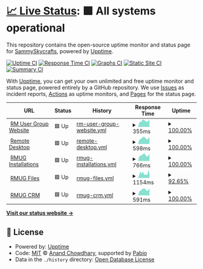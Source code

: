 # [📈 Live Status](https://SammySkycrafts.github.io/RMUG-Upptime): <!--live status--> **🟩 All systems operational**

This repository contains the open-source uptime monitor and status page for [SammySkycrafts](https://SammySkycrafts.github.io/RMUG-Upptime), powered by [Upptime](https://github.com/upptime/upptime).

[![Uptime CI](https://github.com/SammySkycrafts/RMUG-Upptime/workflows/Uptime%20CI/badge.svg)](https://github.com/SammySkycrafts/RMUG-Upptime/actions?query=workflow%3A%22Uptime+CI%22)
[![Response Time CI](https://github.com/SammySkycrafts/RMUG-Upptime/workflows/Response%20Time%20CI/badge.svg)](https://github.com/SammySkycrafts/RMUG-Upptime/actions?query=workflow%3A%22Response+Time+CI%22)
[![Graphs CI](https://github.com/SammySkycrafts/RMUG-Upptime/workflows/Graphs%20CI/badge.svg)](https://github.com/SammySkycrafts/RMUG-Upptime/actions?query=workflow%3A%22Graphs+CI%22)
[![Static Site CI](https://github.com/SammySkycrafts/RMUG-Upptime/workflows/Static%20Site%20CI/badge.svg)](https://github.com/SammySkycrafts/RMUG-Upptime/actions?query=workflow%3A%22Static+Site+CI%22)
[![Summary CI](https://github.com/SammySkycrafts/RMUG-Upptime/workflows/Summary%20CI/badge.svg)](https://github.com/SammySkycrafts/RMUG-Upptime/actions?query=workflow%3A%22Summary+CI%22)

With [Upptime](https://upptime.js.org), you can get your own unlimited and free uptime monitor and status page, powered entirely by a GitHub repository. We use [Issues](https://github.com/SammySkycrafts/RMUG-Upptime/issues) as incident reports, [Actions](https://github.com/SammySkycrafts/RMUG-Upptime/actions) as uptime monitors, and [Pages](https://SammySkycrafts.github.io/RMUG-Upptime) for the status page.

<!--start: status pages-->
<!-- This summary is generated by Upptime (https://github.com/upptime/upptime) -->
<!-- Do not edit this manually, your changes will be overwritten -->
<!-- prettier-ignore -->
| URL | Status | History | Response Time | Uptime |
| --- | ------ | ------- | ------------- | ------ |
| <img alt="" src="https://icons.duckduckgo.com/ip3/www.rmusergroup.net.ico" height="13"> [RM User Group Website](https://www.rmusergroup.net) | 🟩 Up | [rm-user-group-website.yml](https://github.com/RM-User-Group/RMUG-Upptime/commits/HEAD/history/rm-user-group-website.yml) | <details><summary><img alt="Response time graph" src="./graphs/rm-user-group-website/response-time-week.png" height="20"> 355ms</summary><br><a href="https://status.rmusergroup.net/history/rm-user-group-website"><img alt="Response time 689" src="https://img.shields.io/endpoint?url=https%3A%2F%2Fraw.githubusercontent.com%2FRM-User-Group%2FRMUG-Upptime%2FHEAD%2Fapi%2Frm-user-group-website%2Fresponse-time.json"></a><br><a href="https://status.rmusergroup.net/history/rm-user-group-website"><img alt="24-hour response time 277" src="https://img.shields.io/endpoint?url=https%3A%2F%2Fraw.githubusercontent.com%2FRM-User-Group%2FRMUG-Upptime%2FHEAD%2Fapi%2Frm-user-group-website%2Fresponse-time-day.json"></a><br><a href="https://status.rmusergroup.net/history/rm-user-group-website"><img alt="7-day response time 355" src="https://img.shields.io/endpoint?url=https%3A%2F%2Fraw.githubusercontent.com%2FRM-User-Group%2FRMUG-Upptime%2FHEAD%2Fapi%2Frm-user-group-website%2Fresponse-time-week.json"></a><br><a href="https://status.rmusergroup.net/history/rm-user-group-website"><img alt="30-day response time 912" src="https://img.shields.io/endpoint?url=https%3A%2F%2Fraw.githubusercontent.com%2FRM-User-Group%2FRMUG-Upptime%2FHEAD%2Fapi%2Frm-user-group-website%2Fresponse-time-month.json"></a><br><a href="https://status.rmusergroup.net/history/rm-user-group-website"><img alt="1-year response time 689" src="https://img.shields.io/endpoint?url=https%3A%2F%2Fraw.githubusercontent.com%2FRM-User-Group%2FRMUG-Upptime%2FHEAD%2Fapi%2Frm-user-group-website%2Fresponse-time-year.json"></a></details> | <details><summary><a href="https://status.rmusergroup.net/history/rm-user-group-website">100.00%</a></summary><a href="https://status.rmusergroup.net/history/rm-user-group-website"><img alt="All-time uptime 99.43%" src="https://img.shields.io/endpoint?url=https%3A%2F%2Fraw.githubusercontent.com%2FRM-User-Group%2FRMUG-Upptime%2FHEAD%2Fapi%2Frm-user-group-website%2Fuptime.json"></a><br><a href="https://status.rmusergroup.net/history/rm-user-group-website"><img alt="24-hour uptime 100.00%" src="https://img.shields.io/endpoint?url=https%3A%2F%2Fraw.githubusercontent.com%2FRM-User-Group%2FRMUG-Upptime%2FHEAD%2Fapi%2Frm-user-group-website%2Fuptime-day.json"></a><br><a href="https://status.rmusergroup.net/history/rm-user-group-website"><img alt="7-day uptime 100.00%" src="https://img.shields.io/endpoint?url=https%3A%2F%2Fraw.githubusercontent.com%2FRM-User-Group%2FRMUG-Upptime%2FHEAD%2Fapi%2Frm-user-group-website%2Fuptime-week.json"></a><br><a href="https://status.rmusergroup.net/history/rm-user-group-website"><img alt="30-day uptime 98.94%" src="https://img.shields.io/endpoint?url=https%3A%2F%2Fraw.githubusercontent.com%2FRM-User-Group%2FRMUG-Upptime%2FHEAD%2Fapi%2Frm-user-group-website%2Fuptime-month.json"></a><br><a href="https://status.rmusergroup.net/history/rm-user-group-website"><img alt="1-year uptime 99.43%" src="https://img.shields.io/endpoint?url=https%3A%2F%2Fraw.githubusercontent.com%2FRM-User-Group%2FRMUG-Upptime%2FHEAD%2Fapi%2Frm-user-group-website%2Fuptime-year.json"></a></details>
| <img alt="" src="https://icons.duckduckgo.com/ip3/remote.rmusergroup.net.ico" height="13"> [Remote Desktop](https://remote.rmusergroup.net) | 🟩 Up | [remote-desktop.yml](https://github.com/RM-User-Group/RMUG-Upptime/commits/HEAD/history/remote-desktop.yml) | <details><summary><img alt="Response time graph" src="./graphs/remote-desktop/response-time-week.png" height="20"> 598ms</summary><br><a href="https://status.rmusergroup.net/history/remote-desktop"><img alt="Response time 521" src="https://img.shields.io/endpoint?url=https%3A%2F%2Fraw.githubusercontent.com%2FRM-User-Group%2FRMUG-Upptime%2FHEAD%2Fapi%2Fremote-desktop%2Fresponse-time.json"></a><br><a href="https://status.rmusergroup.net/history/remote-desktop"><img alt="24-hour response time 455" src="https://img.shields.io/endpoint?url=https%3A%2F%2Fraw.githubusercontent.com%2FRM-User-Group%2FRMUG-Upptime%2FHEAD%2Fapi%2Fremote-desktop%2Fresponse-time-day.json"></a><br><a href="https://status.rmusergroup.net/history/remote-desktop"><img alt="7-day response time 598" src="https://img.shields.io/endpoint?url=https%3A%2F%2Fraw.githubusercontent.com%2FRM-User-Group%2FRMUG-Upptime%2FHEAD%2Fapi%2Fremote-desktop%2Fresponse-time-week.json"></a><br><a href="https://status.rmusergroup.net/history/remote-desktop"><img alt="30-day response time 572" src="https://img.shields.io/endpoint?url=https%3A%2F%2Fraw.githubusercontent.com%2FRM-User-Group%2FRMUG-Upptime%2FHEAD%2Fapi%2Fremote-desktop%2Fresponse-time-month.json"></a><br><a href="https://status.rmusergroup.net/history/remote-desktop"><img alt="1-year response time 521" src="https://img.shields.io/endpoint?url=https%3A%2F%2Fraw.githubusercontent.com%2FRM-User-Group%2FRMUG-Upptime%2FHEAD%2Fapi%2Fremote-desktop%2Fresponse-time-year.json"></a></details> | <details><summary><a href="https://status.rmusergroup.net/history/remote-desktop">100.00%</a></summary><a href="https://status.rmusergroup.net/history/remote-desktop"><img alt="All-time uptime 62.80%" src="https://img.shields.io/endpoint?url=https%3A%2F%2Fraw.githubusercontent.com%2FRM-User-Group%2FRMUG-Upptime%2FHEAD%2Fapi%2Fremote-desktop%2Fuptime.json"></a><br><a href="https://status.rmusergroup.net/history/remote-desktop"><img alt="24-hour uptime 100.00%" src="https://img.shields.io/endpoint?url=https%3A%2F%2Fraw.githubusercontent.com%2FRM-User-Group%2FRMUG-Upptime%2FHEAD%2Fapi%2Fremote-desktop%2Fuptime-day.json"></a><br><a href="https://status.rmusergroup.net/history/remote-desktop"><img alt="7-day uptime 100.00%" src="https://img.shields.io/endpoint?url=https%3A%2F%2Fraw.githubusercontent.com%2FRM-User-Group%2FRMUG-Upptime%2FHEAD%2Fapi%2Fremote-desktop%2Fuptime-week.json"></a><br><a href="https://status.rmusergroup.net/history/remote-desktop"><img alt="30-day uptime 98.98%" src="https://img.shields.io/endpoint?url=https%3A%2F%2Fraw.githubusercontent.com%2FRM-User-Group%2FRMUG-Upptime%2FHEAD%2Fapi%2Fremote-desktop%2Fuptime-month.json"></a><br><a href="https://status.rmusergroup.net/history/remote-desktop"><img alt="1-year uptime 62.80%" src="https://img.shields.io/endpoint?url=https%3A%2F%2Fraw.githubusercontent.com%2FRM-User-Group%2FRMUG-Upptime%2FHEAD%2Fapi%2Fremote-desktop%2Fuptime-year.json"></a></details>
| <img alt="" src="https://icons.duckduckgo.com/ip3/installations.rmusergroup.net.ico" height="13"> [RMUG Installations](https://installations.rmusergroup.net) | 🟩 Up | [rmug-installations.yml](https://github.com/RM-User-Group/RMUG-Upptime/commits/HEAD/history/rmug-installations.yml) | <details><summary><img alt="Response time graph" src="./graphs/rmug-installations/response-time-week.png" height="20"> 766ms</summary><br><a href="https://status.rmusergroup.net/history/rmug-installations"><img alt="Response time 862" src="https://img.shields.io/endpoint?url=https%3A%2F%2Fraw.githubusercontent.com%2FRM-User-Group%2FRMUG-Upptime%2FHEAD%2Fapi%2Frmug-installations%2Fresponse-time.json"></a><br><a href="https://status.rmusergroup.net/history/rmug-installations"><img alt="24-hour response time 603" src="https://img.shields.io/endpoint?url=https%3A%2F%2Fraw.githubusercontent.com%2FRM-User-Group%2FRMUG-Upptime%2FHEAD%2Fapi%2Frmug-installations%2Fresponse-time-day.json"></a><br><a href="https://status.rmusergroup.net/history/rmug-installations"><img alt="7-day response time 766" src="https://img.shields.io/endpoint?url=https%3A%2F%2Fraw.githubusercontent.com%2FRM-User-Group%2FRMUG-Upptime%2FHEAD%2Fapi%2Frmug-installations%2Fresponse-time-week.json"></a><br><a href="https://status.rmusergroup.net/history/rmug-installations"><img alt="30-day response time 785" src="https://img.shields.io/endpoint?url=https%3A%2F%2Fraw.githubusercontent.com%2FRM-User-Group%2FRMUG-Upptime%2FHEAD%2Fapi%2Frmug-installations%2Fresponse-time-month.json"></a><br><a href="https://status.rmusergroup.net/history/rmug-installations"><img alt="1-year response time 862" src="https://img.shields.io/endpoint?url=https%3A%2F%2Fraw.githubusercontent.com%2FRM-User-Group%2FRMUG-Upptime%2FHEAD%2Fapi%2Frmug-installations%2Fresponse-time-year.json"></a></details> | <details><summary><a href="https://status.rmusergroup.net/history/rmug-installations">100.00%</a></summary><a href="https://status.rmusergroup.net/history/rmug-installations"><img alt="All-time uptime 98.97%" src="https://img.shields.io/endpoint?url=https%3A%2F%2Fraw.githubusercontent.com%2FRM-User-Group%2FRMUG-Upptime%2FHEAD%2Fapi%2Frmug-installations%2Fuptime.json"></a><br><a href="https://status.rmusergroup.net/history/rmug-installations"><img alt="24-hour uptime 100.00%" src="https://img.shields.io/endpoint?url=https%3A%2F%2Fraw.githubusercontent.com%2FRM-User-Group%2FRMUG-Upptime%2FHEAD%2Fapi%2Frmug-installations%2Fuptime-day.json"></a><br><a href="https://status.rmusergroup.net/history/rmug-installations"><img alt="7-day uptime 100.00%" src="https://img.shields.io/endpoint?url=https%3A%2F%2Fraw.githubusercontent.com%2FRM-User-Group%2FRMUG-Upptime%2FHEAD%2Fapi%2Frmug-installations%2Fuptime-week.json"></a><br><a href="https://status.rmusergroup.net/history/rmug-installations"><img alt="30-day uptime 98.98%" src="https://img.shields.io/endpoint?url=https%3A%2F%2Fraw.githubusercontent.com%2FRM-User-Group%2FRMUG-Upptime%2FHEAD%2Fapi%2Frmug-installations%2Fuptime-month.json"></a><br><a href="https://status.rmusergroup.net/history/rmug-installations"><img alt="1-year uptime 98.97%" src="https://img.shields.io/endpoint?url=https%3A%2F%2Fraw.githubusercontent.com%2FRM-User-Group%2FRMUG-Upptime%2FHEAD%2Fapi%2Frmug-installations%2Fuptime-year.json"></a></details>
| <img alt="" src="https://icons.duckduckgo.com/ip3/files.rmusergroup.net.ico" height="13"> [RMUG Files](https://files.rmusergroup.net) | 🟩 Up | [rmug-files.yml](https://github.com/RM-User-Group/RMUG-Upptime/commits/HEAD/history/rmug-files.yml) | <details><summary><img alt="Response time graph" src="./graphs/rmug-files/response-time-week.png" height="20"> 1154ms</summary><br><a href="https://status.rmusergroup.net/history/rmug-files"><img alt="Response time 1006" src="https://img.shields.io/endpoint?url=https%3A%2F%2Fraw.githubusercontent.com%2FRM-User-Group%2FRMUG-Upptime%2FHEAD%2Fapi%2Frmug-files%2Fresponse-time.json"></a><br><a href="https://status.rmusergroup.net/history/rmug-files"><img alt="24-hour response time 792" src="https://img.shields.io/endpoint?url=https%3A%2F%2Fraw.githubusercontent.com%2FRM-User-Group%2FRMUG-Upptime%2FHEAD%2Fapi%2Frmug-files%2Fresponse-time-day.json"></a><br><a href="https://status.rmusergroup.net/history/rmug-files"><img alt="7-day response time 1154" src="https://img.shields.io/endpoint?url=https%3A%2F%2Fraw.githubusercontent.com%2FRM-User-Group%2FRMUG-Upptime%2FHEAD%2Fapi%2Frmug-files%2Fresponse-time-week.json"></a><br><a href="https://status.rmusergroup.net/history/rmug-files"><img alt="30-day response time 1045" src="https://img.shields.io/endpoint?url=https%3A%2F%2Fraw.githubusercontent.com%2FRM-User-Group%2FRMUG-Upptime%2FHEAD%2Fapi%2Frmug-files%2Fresponse-time-month.json"></a><br><a href="https://status.rmusergroup.net/history/rmug-files"><img alt="1-year response time 1006" src="https://img.shields.io/endpoint?url=https%3A%2F%2Fraw.githubusercontent.com%2FRM-User-Group%2FRMUG-Upptime%2FHEAD%2Fapi%2Frmug-files%2Fresponse-time-year.json"></a></details> | <details><summary><a href="https://status.rmusergroup.net/history/rmug-files">92.65%</a></summary><a href="https://status.rmusergroup.net/history/rmug-files"><img alt="All-time uptime 97.72%" src="https://img.shields.io/endpoint?url=https%3A%2F%2Fraw.githubusercontent.com%2FRM-User-Group%2FRMUG-Upptime%2FHEAD%2Fapi%2Frmug-files%2Fuptime.json"></a><br><a href="https://status.rmusergroup.net/history/rmug-files"><img alt="24-hour uptime 100.00%" src="https://img.shields.io/endpoint?url=https%3A%2F%2Fraw.githubusercontent.com%2FRM-User-Group%2FRMUG-Upptime%2FHEAD%2Fapi%2Frmug-files%2Fuptime-day.json"></a><br><a href="https://status.rmusergroup.net/history/rmug-files"><img alt="7-day uptime 92.65%" src="https://img.shields.io/endpoint?url=https%3A%2F%2Fraw.githubusercontent.com%2FRM-User-Group%2FRMUG-Upptime%2FHEAD%2Fapi%2Frmug-files%2Fuptime-week.json"></a><br><a href="https://status.rmusergroup.net/history/rmug-files"><img alt="30-day uptime 97.80%" src="https://img.shields.io/endpoint?url=https%3A%2F%2Fraw.githubusercontent.com%2FRM-User-Group%2FRMUG-Upptime%2FHEAD%2Fapi%2Frmug-files%2Fuptime-month.json"></a><br><a href="https://status.rmusergroup.net/history/rmug-files"><img alt="1-year uptime 97.72%" src="https://img.shields.io/endpoint?url=https%3A%2F%2Fraw.githubusercontent.com%2FRM-User-Group%2FRMUG-Upptime%2FHEAD%2Fapi%2Frmug-files%2Fuptime-year.json"></a></details>
| <img alt="" src="https://icons.duckduckgo.com/ip3/crm.rmusergroup.net.ico" height="13"> [RMUG CRM](https://crm.rmusergroup.net) | 🟩 Up | [rmug-crm.yml](https://github.com/RM-User-Group/RMUG-Upptime/commits/HEAD/history/rmug-crm.yml) | <details><summary><img alt="Response time graph" src="./graphs/rmug-crm/response-time-week.png" height="20"> 591ms</summary><br><a href="https://status.rmusergroup.net/history/rmug-crm"><img alt="Response time 533" src="https://img.shields.io/endpoint?url=https%3A%2F%2Fraw.githubusercontent.com%2FRM-User-Group%2FRMUG-Upptime%2FHEAD%2Fapi%2Frmug-crm%2Fresponse-time.json"></a><br><a href="https://status.rmusergroup.net/history/rmug-crm"><img alt="24-hour response time 448" src="https://img.shields.io/endpoint?url=https%3A%2F%2Fraw.githubusercontent.com%2FRM-User-Group%2FRMUG-Upptime%2FHEAD%2Fapi%2Frmug-crm%2Fresponse-time-day.json"></a><br><a href="https://status.rmusergroup.net/history/rmug-crm"><img alt="7-day response time 591" src="https://img.shields.io/endpoint?url=https%3A%2F%2Fraw.githubusercontent.com%2FRM-User-Group%2FRMUG-Upptime%2FHEAD%2Fapi%2Frmug-crm%2Fresponse-time-week.json"></a><br><a href="https://status.rmusergroup.net/history/rmug-crm"><img alt="30-day response time 568" src="https://img.shields.io/endpoint?url=https%3A%2F%2Fraw.githubusercontent.com%2FRM-User-Group%2FRMUG-Upptime%2FHEAD%2Fapi%2Frmug-crm%2Fresponse-time-month.json"></a><br><a href="https://status.rmusergroup.net/history/rmug-crm"><img alt="1-year response time 533" src="https://img.shields.io/endpoint?url=https%3A%2F%2Fraw.githubusercontent.com%2FRM-User-Group%2FRMUG-Upptime%2FHEAD%2Fapi%2Frmug-crm%2Fresponse-time-year.json"></a></details> | <details><summary><a href="https://status.rmusergroup.net/history/rmug-crm">100.00%</a></summary><a href="https://status.rmusergroup.net/history/rmug-crm"><img alt="All-time uptime 98.78%" src="https://img.shields.io/endpoint?url=https%3A%2F%2Fraw.githubusercontent.com%2FRM-User-Group%2FRMUG-Upptime%2FHEAD%2Fapi%2Frmug-crm%2Fuptime.json"></a><br><a href="https://status.rmusergroup.net/history/rmug-crm"><img alt="24-hour uptime 100.00%" src="https://img.shields.io/endpoint?url=https%3A%2F%2Fraw.githubusercontent.com%2FRM-User-Group%2FRMUG-Upptime%2FHEAD%2Fapi%2Frmug-crm%2Fuptime-day.json"></a><br><a href="https://status.rmusergroup.net/history/rmug-crm"><img alt="7-day uptime 100.00%" src="https://img.shields.io/endpoint?url=https%3A%2F%2Fraw.githubusercontent.com%2FRM-User-Group%2FRMUG-Upptime%2FHEAD%2Fapi%2Frmug-crm%2Fuptime-week.json"></a><br><a href="https://status.rmusergroup.net/history/rmug-crm"><img alt="30-day uptime 98.99%" src="https://img.shields.io/endpoint?url=https%3A%2F%2Fraw.githubusercontent.com%2FRM-User-Group%2FRMUG-Upptime%2FHEAD%2Fapi%2Frmug-crm%2Fuptime-month.json"></a><br><a href="https://status.rmusergroup.net/history/rmug-crm"><img alt="1-year uptime 98.78%" src="https://img.shields.io/endpoint?url=https%3A%2F%2Fraw.githubusercontent.com%2FRM-User-Group%2FRMUG-Upptime%2FHEAD%2Fapi%2Frmug-crm%2Fuptime-year.json"></a></details>

<!--end: status pages-->

[**Visit our status website →**](https://SammySkycrafts.github.io/RMUG-Upptime)

## 📄 License

- Powered by: [Upptime](https://github.com/upptime/upptime)
- Code: [MIT](./LICENSE) © [Anand Chowdhary](https://anandchowdhary.com), supported by [Pabio](https://pabio.com)
- Data in the `./history` directory: [Open Database License](https://opendatacommons.org/licenses/odbl/1-0/)
